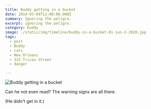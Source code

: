 ```yaml
---
title: Buddy getting in a bucket
date: 2014-03-04T11:00:00.000Z
summary: Ignoring the peligro.
excerpt: ignoring the peligro.
category: buddy
image: ./static/img/timeline/buddy-in-a-bucket-01-jun-2-2020.jpg
tags:
  - post 
  - Buddy
  - cats
  - New Orleans
  - 315 Tricou Street
  - danger

---
```


![Buddy getting in a bucket](/static/img/buddy/buddy-in-a-bucket-01-jun-2-2020.jpg "Buddy getting in a bucket")

Can he not even read? The warning signs are all there.

(He didn't get in it.)